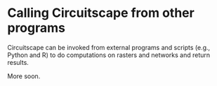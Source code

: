 # Calling Circuitscape from other programs

Circuitscape can be invoked from external programs and scripts (e.g., Python and R) to do computations on rasters and networks and return results.

More soon.